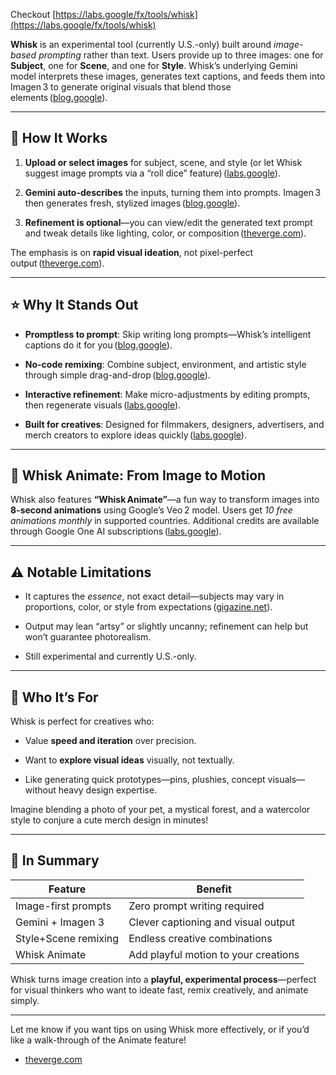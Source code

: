 Checkout [https://labs.google/fx/tools/whisk](https://labs.google/fx/tools/whisk)

**Whisk** is an experimental tool (currently U.S.-only) built around _image-based prompting_ rather than text. Users provide up to three images: one for **Subject**, one for **Scene**, and one for **Style**. Whisk’s underlying Gemini model interprets these images, generates text captions, and feeds them into Imagen 3 to generate original visuals that blend those elements ([blog.google](https://blog.google/technology/google-labs/whisk/?utm_source=chatgpt.com "Whisk: Visualize and remix ideas using images and AI - Google Blog")).

---

## 🎨 How It Works

1. **Upload or select images** for subject, scene, and style (or let Whisk suggest image prompts via a “roll dice” feature) ([labs.google](https://labs.google/fx/tools/whisk/faq?utm_source=chatgpt.com "Whisk Help Center - Google Labs")).
    
2. **Gemini auto-describes** the inputs, turning them into prompts. Imagen 3 then generates fresh, stylized images ([blog.google](https://blog.google/technology/google-labs/whisk/?utm_source=chatgpt.com "Whisk: Visualize and remix ideas using images and AI - Google Blog")).
    
3. **Refinement is optional**—you can view/edit the generated text prompt and tweak details like lighting, color, or composition ([theverge.com](https://www.theverge.com/2024/12/16/24322614/google-whisk-ai-generator-remix-pictures-plug-in?utm_source=chatgpt.com "Google's Whisk AI generator will 'remix' the pictures you plug in")).
    

The emphasis is on **rapid visual ideation**, not pixel-perfect output ([theverge.com](https://www.theverge.com/2024/12/16/24322614/google-whisk-ai-generator-remix-pictures-plug-in?utm_source=chatgpt.com "Google's Whisk AI generator will 'remix' the pictures you plug in")).

---

## ⭐ Why It Stands Out

- **Promptless to prompt**: Skip writing long prompts—Whisk’s intelligent captions do it for you ([blog.google](https://blog.google/technology/google-labs/whisk/?utm_source=chatgpt.com "Whisk: Visualize and remix ideas using images and AI - Google Blog")).
    
- **No-code remixing**: Combine subject, environment, and artistic style through simple drag-and-drop ([blog.google](https://blog.google/technology/google-labs/whisk/?utm_source=chatgpt.com "Whisk: Visualize and remix ideas using images and AI - Google Blog")).
    
- **Interactive refinement**: Make micro-adjustments by editing prompts, then regenerate visuals ([labs.google](https://labs.google/fx/tools/whisk/faq?utm_source=chatgpt.com "Whisk Help Center - Google Labs")).
    
- **Built for creatives**: Designed for filmmakers, designers, advertisers, and merch creators to explore ideas quickly ([labs.google](https://labs.google/fx/?utm_source=chatgpt.com "labs.google/fx")).
    

---

## 🎥 Whisk Animate: From Image to Motion

Whisk also features **“Whisk Animate”**—a fun way to transform images into **8-second animations** using Google’s Veo 2 model. Users get _10 free animations monthly_ in supported countries. Additional credits are available through Google One AI subscriptions ([labs.google](https://labs.google/fx/tools/whisk/faq?utm_source=chatgpt.com "Whisk Help Center - Google Labs")).

---

## ⚠️ Notable Limitations

- It captures the _essence_, not exact detail—subjects may vary in proportions, color, or style from expectations ([gigazine.net](https://gigazine.net/gsc_news/en/20241217-google-whisk/?utm_source=chatgpt.com "Google launches Whisk, an image generation AI app that can remix images ...")).
    
- Output may lean “artsy” or slightly uncanny; refinement can help but won’t guarantee photorealism.
    
- Still experimental and currently U.S.-only.
    

---

## 💭 Who It’s For

Whisk is perfect for creatives who:

- Value **speed and iteration** over precision.
    
- Want to **explore visual ideas** visually, not textually.
    
- Like generating quick prototypes—pins, plushies, concept visuals—without heavy design expertise.
    

Imagine blending a photo of your pet, a mystical forest, and a watercolor style to conjure a cute merch design in minutes!

---

## 🚀 In Summary

|Feature|Benefit|
|---|---|
|Image-first prompts|Zero prompt writing required|
|Gemini + Imagen 3|Clever captioning and visual output|
|Style+Scene remixing|Endless creative combinations|
|Whisk Animate|Add playful motion to your creations|

Whisk turns image creation into a **playful, experimental process**—perfect for visual thinkers who want to ideate fast, remix creatively, and animate simply.

---

Let me know if you want tips on using Whisk more effectively, or if you’d like a walk-through of the Animate feature!

- [theverge.com](https://www.theverge.com/2024/12/16/24322614/google-whisk-ai-generator-remix-pictures-plug-in?utm_source=chatgpt.com)